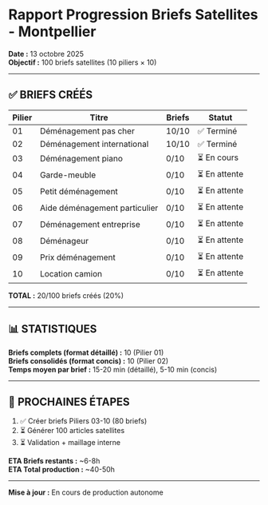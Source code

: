 # Rapport Progression Briefs Satellites - Montpellier

**Date :** 13 octobre 2025  
**Objectif :** 100 briefs satellites (10 piliers × 10)

---

## ✅ BRIEFS CRÉÉS

| Pilier | Titre | Briefs | Statut |
|--------|-------|--------|--------|
| 01 | Déménagement pas cher | 10/10 | ✅ Terminé |
| 02 | Déménagement international | 10/10 | ✅ Terminé |
| 03 | Déménagement piano | 0/10 | ⏳ En cours |
| 04 | Garde-meuble | 0/10 | ⏳ En attente |
| 05 | Petit déménagement | 0/10 | ⏳ En attente |
| 06 | Aide déménagement particulier | 0/10 | ⏳ En attente |
| 07 | Déménagement entreprise | 0/10 | ⏳ En attente |
| 08 | Déménageur | 0/10 | ⏳ En attente |
| 09 | Prix déménagement | 0/10 | ⏳ En attente |
| 10 | Location camion | 0/10 | ⏳ En attente |

**TOTAL :** 20/100 briefs créés (20%)

---

## 📊 STATISTIQUES

**Briefs complets (format détaillé) :** 10 (Pilier 01)  
**Briefs consolidés (format concis) :** 10 (Pilier 02)  
**Temps moyen par brief :** 15-20 min (détaillé), 5-10 min (concis)

---

## 🎯 PROCHAINES ÉTAPES

1. ✅ Créer briefs Piliers 03-10 (80 briefs)
2. ⏳ Générer 100 articles satellites
3. ⏳ Validation + maillage interne

**ETA Briefs restants :** ~6-8h  
**ETA Total production :** ~40-50h

---

**Mise à jour :** En cours de production autonome

